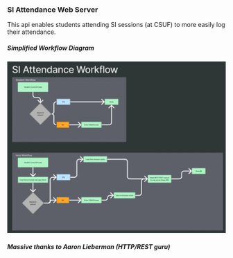 ### SI Attendance Web Server
This api enables students attending SI sessions (at CSUF) to more easily log their attendance.

##### Simplified Workflow Diagram
![](./media/si_attendance_workflow.png)


##### Massive thanks to Aaron Lieberman (HTTP/REST guru)
